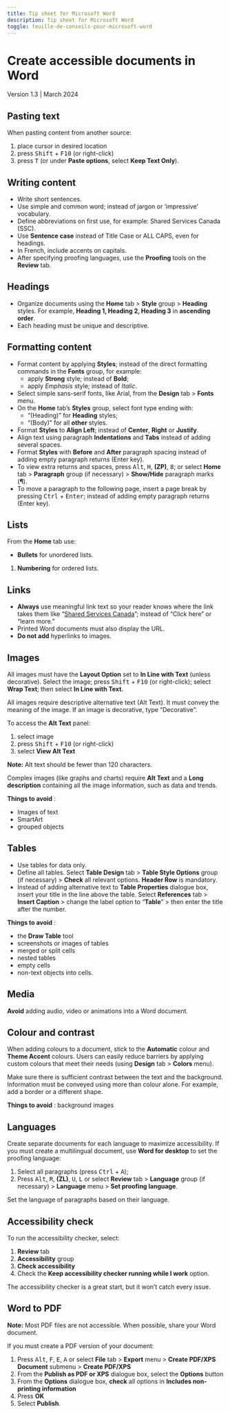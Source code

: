 ```yaml
---
title: Tip sheet for Microsoft Word
description: Tip sheet for Microsoft Word
toggle: feuille-de-conseils-pour-microsoft-word
---
```


# Create accessible documents in Word
Version 1.3 | March 2024

## Pasting text
When pasting content from another source:
1.	place cursor in desired location
2.	press <kbd>Shift</kbd> + <kbd>F10</kbd> (or right-click)
3.	press <kbd>T</kbd> (or under **Paste options**, select **Keep Text Only**).

## Writing content
-	Write short sentences.
-	Use simple and common word; instead of jargon or ‘impressive’ vocabulary.
-	Define abbreviations on first use, for example: Shared Services Canada (SSC).
-	Use **Sentence case** instead of Title Case or ALL CAPS, even for headings.
-	In French, include accents on capitals.
-	After specifying proofing languages, use the **Proofing** tools on the **Review** tab.

## Headings
-	Organize documents using the **Home** tab > **Style** group > **Heading** styles. For example, **Heading 1, Heading 2, Heading 3** in **ascending order**.
-	Each heading must be unique and descriptive.

## Formatting content
-	Format content by applying **Styles**; instead of the direct formatting commands in the **Fonts** group, for example:
    -	apply **Strong** style; instead of **Bold**;
    -	apply *Emphasis* style; instead of *Italic*.
-	Select simple sans-serif fonts, like Arial, from the **Design** tab > **Fonts** menu.
-	On the **Home** tab’s **Styles** group, select font type ending with:
    -	“(Heading)” for **Heading** styles;
    -	“(Body)” for all **other** styles.
-	Format **Styles** to **Align Left**; instead of **Center**, **Right** or **Justify**.
-	Align text using paragraph **Indentations** and **Tabs** instead of adding several spaces.
-	Format **Styles** with **Before** and **After** paragraph spacing instead of adding empty paragraph returns (Enter key).
-	To view extra returns and spaces, press <kbd>Alt</kbd>, <kbd>H</kbd>, **(ZP)**, <kbd>8</kbd>; or select **Home** tab > **Paragraph** group (if necessary) > **Show/Hide** paragraph marks (**¶**).
-	To move a paragraph to the following page, insert a page break by pressing <kbd>Ctrl</kbd> + <kbd>Enter</kbd>; instead of adding empty paragraph returns (Enter key).



## Lists
From the **Home** tab use:
- **Bullets** for unordered lists.
1. **Numbering** for ordered lists.

## Links
-	**Always** use meaningful link text so your reader knows where the link takes them like “<u>Shared Services Canada</u>”; instead of “Click here” or “learn more.”
-	Printed Word documents must also display the URL.
-	**Do not add** hyperlinks to images.

## Images
All images must have the **Layout Option** set to **In Line with Text** (unless decorative). Select the image; press <kbd>Shift</kbd> + <kbd>F10</kbd> (or right-click); select **Wrap Text**; then select **In Line with Text.**

All images require descriptive alternative text (Alt Text). It must convey the meaning of the image. If an image is decorative, type “Decorative”.

To access the **Alt Text** panel:
1.	select image
2.	press <kbd>Shift</kbd> + <kbd>F10</kbd> (or right-click)
3.	select **View Alt Text**

**Note:** Alt text should be fewer than 120 characters.

Complex images (like graphs and charts) require **Alt Text** and a **Long description** containing all the image information, such as data and trends.

**Things to avoid** :
-	Images of text
-	SmartArt
-	grouped objects

## Tables
-	Use tables for data only.
-	Define all tables. Select **Table Design** tab > **Table Style Options** group (if necessary) > **Check** all relevant options. **Header Row** is mandatory.
-	Instead of adding alternative text to **Table Properties** dialogue box, insert your title in the line above the table. Select **References** tab > **Insert Caption** > change the label option to “**Table**” > then enter the title after the number.

**Things to avoid** :
- the **Draw Table** tool
-	screenshots or images of tables
-	merged or split cells
-	nested tables
-	empty cells
-	non-text objects into cells.

## Media
**Avoid** adding audio, video or animations into a Word document.

## Colour and contrast
When adding colours to a document, stick to the **Automatic** colour and **Theme Accent** colours. Users can easily reduce barriers by applying custom colours that meet their needs (using **Design** tab > **Colors** menu).

Make sure there is sufficient contrast between the text and the background.
Information must be conveyed using more than colour alone. For example, add a border or a different shape.

**Things to avoid** :
background images

## Languages
Create separate documents for each language to maximize accessibility. If you must create a multilingual document, use **Word for desktop** to set the proofing language:
1.	Select all paragraphs (press <kbd>Ctrl</kbd> + <kbd>A</kbd>);
2.	Press <kbd>Alt</kbd>, <kbd>R</kbd>, **(ZL)**, <kbd>U</kbd>, <kbd>L</kbd> or
select **Review** tab > **Language** group (if necessary) > **Language** menu > **Set proofing language**.

Set the language of paragraphs based on their language.

## Accessibility check
To run the accessibility checker, select:
1.	**Review** tab
2.	**Accessibility** group
3.	**Check accessibility**
4.	Check the **Keep accessibility checker running while I work** option.

The accessibility checker is a great start, but it won’t catch every issue.

## Word to PDF
**Note:** Most PDF files are not accessible. When possible, share your Word document.

If you must create a PDF version of your document:
1.	Press <kbd>Alt</kbd>, <kbd>F</kbd>, <kbd>E</kbd>, <kbd>A</kbd> or select **File** tab > **Export** menu > **Create PDF/XPS Document** submenu > **Create PDF/XPS**
2.	From the **Publish as PDF or XPS** dialogue box, select the **Options** button
3.	From the **Options** dialogue box, **check** all options in **Includes non-printing information**
4.	Press **OK**
5.	Select **Publish**.
